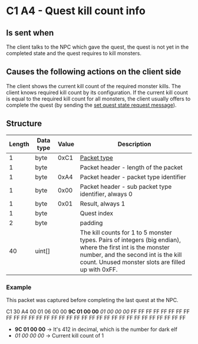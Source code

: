 ﻿# C1 A4 - Quest kill count info

## Is sent when ##
The client talks to the NPC which gave the quest, the quest is not yet in the completed state and the quest requires to kill monsters.


## Causes the following actions on the client side ##
The client shows the current kill count of the required monster kills. The client knows required kill count by its configuration.
If the current kill count is equal to the required kill count for all monsters, the client
usually offers to complete the quest (by sending the [set quest state request message](<C1A2 - Set quest state request (by client).md>)).


## Structure ##

|  Length  | Data type | Value | Description |
|----------|---------|-------------|---------|
| 1 | byte | 0xC1    | [Packet type](PacketTypes.md) |
| 1 | byte |         | Packet header - length of the packet |
| 1 | byte | 0xA4    | Packet header - packet type identifier |
| 1 | byte | 0x00    | Packet header - sub packet type identifier, always 0 |
| 1 | byte | 0x01    | Result, always 1 |
| 1 | byte |         | Quest index |
| 2 | byte |         | padding |
| 40 | uint[] |  | The kill counts for 1 to 5 monster types. Pairs of integers (big endian), where the first int is the monster number, and the second int is the kill count. Unused monster slots are filled up with 0xFF.|

### Example

This packet was captured before completing the last quest at the NPC.

C1 30 A4 00 01 06 00 00 **9C 01 00 00** *01 00 00 00* FF FF FF FF FF FF FF FF FF FF FF FF FF FF FF FF FF FF FF FF FF FF FF FF FF FF FF FF FF FF FF FF
  * **9C 01 00 00** -> It's 412 in decimal, which is the number for dark elf
  * *01 00 00 00* -> Current kill count of 1